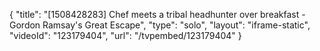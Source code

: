 {
    "title": "[1508428283] Chef meets a tribal headhunter over breakfast - Gordon Ramsay's Great Escape",
    "type": "solo",
    "layout": "iframe-static",
    "videoId": "123179404",
    "url": "\/tvpembed\/123179404"
}